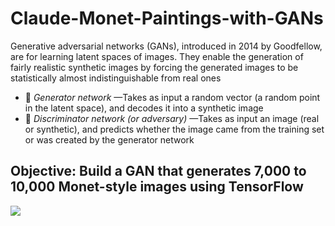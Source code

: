 # Claude-Monet-Paintings-with-GANs
Generative adversarial networks (GANs), introduced in 2014 by Goodfellow, are for learning latent spaces of images. They enable the generation of fairly realistic synthetic images by forcing the generated images to be statistically almost indistinguishable from real ones
*  *Generator network* —Takes as input a random vector (a random point in the latent space), and decodes it into a synthetic image
*  *Discriminator network (or adversary)* —Takes as input an image (real or synthetic), and predicts whether the image came from the training set or was created by the generator network
## Objective: Build a GAN that generates 7,000 to 10,000 Monet-style images using TensorFlow
<img src="https://www.google.com/imgres?imgurl=https%3A%2F%2Fimages.e-flux-systems.com%2F283237_588943ecc546db7cc5168e868a7848e7.jpg%2C2000x2000&imgrefurl=https%3A%2F%2Fwww.e-flux.com%2Fannouncements%2F283237%2Fclaude-monetthe-garden-paintings%2F&tbnid=N3Hw-MbS75DvyM&vet=12ahUKEwit3KrTwvLvAhV6NrkGHQVlBUwQMygBegUIARDHAQ..i&docid=kQnTFG10VsN4qM&w=2000&h=1496&q=monet%20images&ved=2ahUKEwit3KrTwvLvAhV6NrkGHQVlBUwQMygBegUIARDHAQ">
